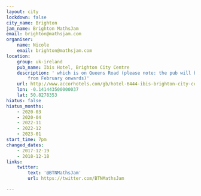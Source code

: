 ```yaml
---
layout: city
lockdown: false
city_name: Brighton
jam_name: Brighton MathsJam
email: brighton@mathsjam.com
organiser:
    name: Nicole
    email: brighton@mathsjam.com
location:
    group: uk-ireland
    pub_name: Ibis Hotel, Brighton City Centre
    description: ' which is on Queens Road (please note: the pub will be changing
        from February onwards)'
    url: http://www.accorhotels.com/gb/hotel-6444-ibis-brighton-city-centre/index.shtml
    lon: -0.141443500000037
    lat: 50.8278353
hiatus: false
hiatus_months:
    - 2020-03
    - 2020-04
    - 2022-11
    - 2022-12
    - 2023-01
start_time: 7pm
changed_dates:
    - 2017-12-19
    - 2018-12-18
links:
    twitter:
        text: '@BTNMathsJam'
        url: https://twitter.com/BTNMathsJam

---
```


